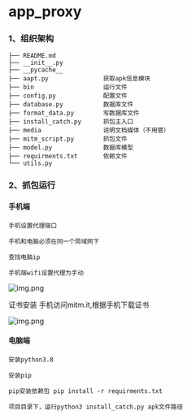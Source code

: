# app_proxy

### 1、组织架构
```angular2html
├── README.md
├── __init__.py
├── __pycache__
├── aapt.py               获取apk信息模块
├── bin                   运行文件
├── config.py             配置文件
├── database.py           数据库文件
├── format_data.py        写数据库文件
├── install_catch.py      抓包主入口
├── media                 说明文档媒体（不用管）
├── mitm_script.py        抓包文件
├── model.py              数据库模型
├── requirments.txt       依赖文件
└── utils.py              

```
### 2、抓包运行

#### 手机端
```angular2html
手机设置代理端口

手机和电脑必须在同一个局域网下

查找电脑ip

手机端wifi设置代理为手动
```

![img.png](https://github.com/Pineapple1996/app_proxy/blob/main/media/img2.png?raw=true)

证书安装
手机访问mitm.it,根据手机下载证书

![img.png](https://github.com/Pineapple1996/app_proxy/blob/main/media/img.png)

#### 电脑端
```angular2html
安装python3.8

安装pip

pip安装依赖包 pip install -r requirments.txt

项目目录下，运行python3 install_catch.py apk文件路径
```

